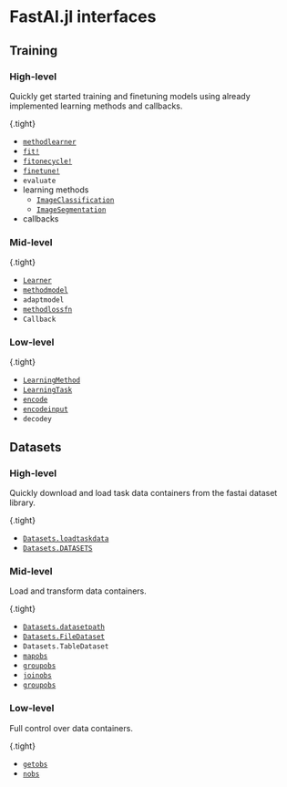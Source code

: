 # FastAI.jl interfaces

## Training

### High-level

Quickly get started training and finetuning models using already implemented learning methods and callbacks.

{.tight}
- [`methodlearner`](#)
- [`fit!`](#)
- [`fitonecycle!`](#)
- [`finetune!`](#)
- `evaluate`
- learning methods
    - [`ImageClassification`](#)
    - [`ImageSegmentation`](#)
- callbacks

### Mid-level

{.tight}
- [`Learner`](#)
- [`methodmodel`](#)
- `adaptmodel`
- [`methodlossfn`](#)
- `Callback`

### Low-level

{.tight}
- [`LearningMethod`](#)
- [`LearningTask`](#)
- [`encode`](#)
- [`encodeinput`](#)
- `decodey`

## Datasets

### High-level

Quickly download and load task data containers from the fastai dataset library.

{.tight}
- [`Datasets.loadtaskdata`](#)
- [`Datasets.DATASETS`](#)

### Mid-level

Load and transform data containers.

{.tight}
- [`Datasets.datasetpath`](#)
- [`Datasets.FileDataset`](#)
- `Datasets.TableDataset`
- [`mapobs`](#)
- [`groupobs`](#)
- [`joinobs`](#)
- [`groupobs`](#)

### Low-level

Full control over data containers.

{.tight}
- [`getobs`](#)
- [`nobs`](#)


